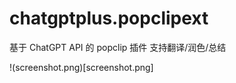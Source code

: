 # chatgptplus.popclipext


基于 ChatGPT API 的 popclip 插件
支持翻译/润色/总结

!(screenshot.png)[screenshot.png]
